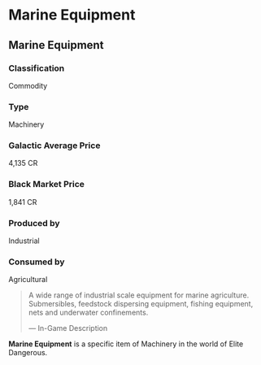 # Marine Equipment
## Marine Equipment

### Classification

Commodity

### Type

Machinery

### Galactic Average Price

4,135 CR

### Black Market Price

1,841 CR

### Produced by

Industrial

### Consumed by

Agricultural

> 
> 
> A wide range of industrial scale equipment for marine agriculture. Submersibles, feedstock dispersing equipment, fishing equipment, nets and underwater confinements.
> 
> 
> — In-Game Description
> 

**Marine Equipment** is a specific item of Machinery in the world of Elite Dangerous.